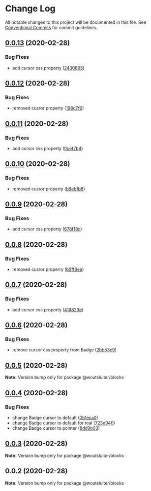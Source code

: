 # Change Log

All notable changes to this project will be documented in this file.
See [Conventional Commits](https://conventionalcommits.org) for commit guidelines.

## [0.0.13](https://github.com/woutsluiter/blocks/compare/v0.0.12...v0.0.13) (2020-02-28)


### Bug Fixes

* add cursor css property ([2430895](https://github.com/woutsluiter/blocks/commit/2430895061217b1924f075360e053f7536d58e0f))





## [0.0.12](https://github.com/woutsluiter/blocks/compare/v0.0.11...v0.0.12) (2020-02-28)


### Bug Fixes

* removed cusror property ([198c7f6](https://github.com/woutsluiter/blocks/commit/198c7f6e181d5f5745cb5769af6c2f95a55c31bc))





## [0.0.11](https://github.com/woutsluiter/blocks/compare/v0.0.10...v0.0.11) (2020-02-28)


### Bug Fixes

* add cursor css property ([0cef7b4](https://github.com/woutsluiter/blocks/commit/0cef7b4fa9fa7924e618c6c507b8280a445beea7))





## [0.0.10](https://github.com/woutsluiter/blocks/compare/v0.0.9...v0.0.10) (2020-02-28)


### Bug Fixes

* removed cusror property ([b6ebfb8](https://github.com/woutsluiter/blocks/commit/b6ebfb8324287ca07e9674f4173aeafa4f8d85e6))





## [0.0.9](https://github.com/woutsluiter/blocks/compare/v0.0.8...v0.0.9) (2020-02-28)


### Bug Fixes

* add cursor css property ([678f18c](https://github.com/woutsluiter/blocks/commit/678f18c4c1a5505b8fdae82a0d0a19994015add9))





## [0.0.8](https://github.com/woutsluiter/blocks/compare/v0.0.7...v0.0.8) (2020-02-28)


### Bug Fixes

* removed cusror properry ([b9ff6ea](https://github.com/woutsluiter/blocks/commit/b9ff6ea8bce63bb5ee88a01b030af4c3e362d1de))





## [0.0.7](https://github.com/woutsluiter/blocks/compare/v0.0.6...v0.0.7) (2020-02-28)


### Bug Fixes

* add cursor css property ([418823e](https://github.com/woutsluiter/blocks/commit/418823e1a08f091013e2f0480cc225decc5d28ff))





## [0.0.6](https://github.com/woutsluiter/blocks/compare/v0.0.5...v0.0.6) (2020-02-28)


### Bug Fixes

* remove cursor css property from Badge ([2bb53c9](https://github.com/woutsluiter/blocks/commit/2bb53c9a6b5ddf5442687ff990e57ff0f41fb47a))





## [0.0.5](https://github.com/woutsluiter/blocks/compare/v0.0.4...v0.0.5) (2020-02-28)

**Note:** Version bump only for package @woutsluiter/blocks





## [0.0.4](https://github.com/woutsluiter/blocks/compare/v0.0.3...v0.0.4) (2020-02-28)


### Bug Fixes

* change Badge cursor to default ([0b1eca0](https://github.com/woutsluiter/blocks/commit/0b1eca0d3950f65c60e6676b2404d09e0cdb6d61))
* change Badge cursor to default for real ([723e940](https://github.com/woutsluiter/blocks/commit/723e94047d835ba59795ee270dba6849621c5266))
* change Badge cursor to pointer ([8dd9b03](https://github.com/woutsluiter/blocks/commit/8dd9b03ea0b5af662f3ae1603af85c4a863bddf9))





## [0.0.3](https://github.com/woutsluiter/blocks/compare/v0.0.2...v0.0.3) (2020-02-28)

**Note:** Version bump only for package @woutsluiter/blocks





## 0.0.2 (2020-02-28)

**Note:** Version bump only for package @woutsluiter/blocks
